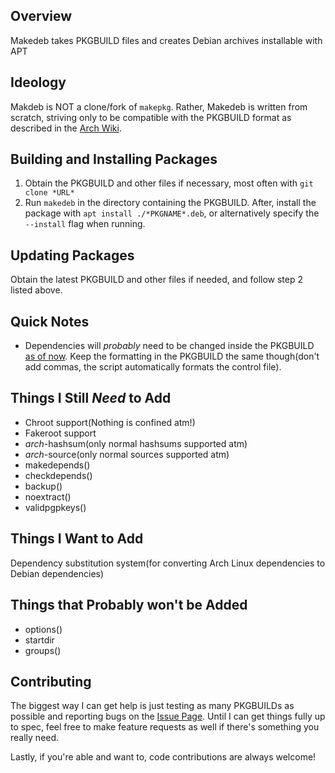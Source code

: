 ## Overview ##
Makedeb takes PKGBUILD files and creates Debian archives installable with APT

## Ideology ##
Makdeb is NOT a clone/fork of `makepkg`. Rather, Makedeb is written from scratch, striving only to be compatible with the PKGBUILD format as described in the [Arch Wiki](https://wiki.archlinux.org/index.php/PKGBUILD).

## Building and Installing Packages ##
1. Obtain the PKGBUILD and other files if necessary, most often with `git clone *URL*`
2. Run `makedeb` in the directory containing the PKGBUILD. After, install the package with `apt install ./*PKGNAME*.deb`, or alternatively specify the `--install` flag when running.

## Updating Packages ##
Obtain the latest PKGBUILD and other files if needed, and follow step 2 listed above.

## Quick Notes ##
- Dependencies will *probably* need to be changed inside the PKGBUILD [as of now](https://github.com/hwittenborn/makedeb#things-i-want-to-add). Keep the formatting in the PKGBUILD the same though(don't add commas, the script automatically formats the control file).

## Things I Still *Need* to Add ##
 - Chroot support(Nothing is confined atm!)
 - Fakeroot support
 - *arch*-hashsum(only normal hashsums supported atm)
 - *arch*-source(only normal sources supported atm)
 - makedepends()
 - checkdepends()
 - backup()
 - noextract()
 - validpgpkeys()

## Things I Want to Add ##
Dependency substitution system(for converting Arch Linux dependencies to Debian dependencies)

## Things that Probably won't be Added ##
- options()
- startdir
- groups()


## Contributing ##
The biggest way I can get help is just testing as many PKGBUILDs as possible and reporting bugs on the [Issue Page](https://github.com/hwittenborn/makedeb/issues). Until I can get things fully up to spec, feel free to make feature requests as well if there's something you really need.

Lastly, if you're able and want to, code contributions are always welcome!
